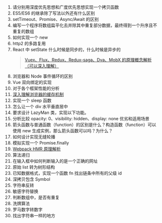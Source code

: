 1. 请分别用深度优先思想和广度优先思想实现一个拷贝函数
2. ES5/ES6 的继承除了写法以外还有什么区别
3. setTimeout、Promise、Async/Await 的区别
4. 编写一个程序将数组扁平化去并除其中重复部分数据，最终得到一个升序且不重复的数组
5. 如何实现一个 new
6. http2 的多路复用
7. React 中 setState 什么时候是同步的，什么时候是异步的
    > [Vuex、Flux、Redux、Redux-saga、Dva、MobX 的原理概念解析（可以深入理解）](https://zhuanlan.zhihu.com/p/53599723)
8. 浏览器和 Node 事件循环的区别
9. Vue 双向绑定的实现
10. 对于各个框架性能的分析
11. [深入理解浏览器的缓存机制](https://www.jianshu.com/p/54cc04190252)
12. 实现一个 sleep 函数
13. 怎么让一个 div 水平垂直居中
14. 要求设计 LazyMan 类，实现以下功能。
15. 分析比较 opacity: 0、visibility: hidden、display: none 优劣和适用场景
16. 箭头函数与普通函数（function）的区别是什么？构造函数（function）可以使用 new 生成实例，那么箭头函数可以吗？为什么？
17. 如何设计实现无缝轮播
18. 模拟实现一个 Promise.finally
19. [Webpack HMR 原理解析](https://zhuanlan.zhihu.com/p/30669007)
20. 算法递归
21. 在输入框中如何判断输入的是一个正确的网址
22. 原始 list 转为树形结构
23. 已知数据格式，实现一个函数 fn 找出链条中所有的父级 id
24. 深拷贝包含 Symbol
25. 字符串反转
26. 敏感字符替换
27. 判断数组中，是否有重复
28. 洗牌算法
29. 罗马数字转数字
30. 找出字符串一样的地方
